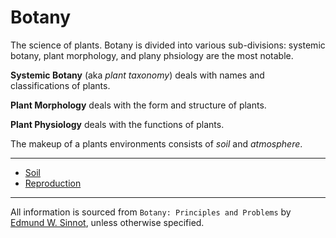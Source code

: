# Botany

The science of plants. Botany is divided into various sub-divisions:
systemic botany, plant morphology, and plany phsiology are the most
notable.

**Systemic Botany** (aka *plant taxonomy*) deals with names and
classifications of plants.

**Plant Morphology** deals with the form and structure of plants.

**Plant Physiology** deals with the functions of plants.

The makeup of a plants environments consists of *soil* and *atmosphere*.

---

* [Soil](soil)
* [Reproduction](reproduction)

---

All information is sourced from `Botany: Principles and Problems` by [Edmund
W. Sinnot](https://en.wikipedia.org/wiki/Edmund_Ware_Sinnott), unless otherwise specified.

